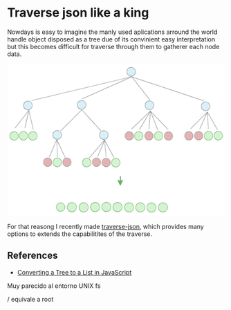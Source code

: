 # Traverse json like a king

Nowdays is easy to imagine the manly used aplications arround the world handle object disposed as a tree due of its convinient easy interpretation but this becomes difficult for traverse through them to gatherer each node data.

![Tree of nodes diagram](/assets/svg/tree-into-list-diagram.svg)

For that reasong I recently made [traverse-json](https://www.npmjs.com/package/traverse-json), which provides many options to extends the capabilitites of the traverse.

## References

- [Converting a Tree to a List in JavaScript](https://danmartensen.svbtle.com/converting-a-tree-to-a-list-in-javascript)



Muy parecido al entorno UNIX fs

/ equivale a root
